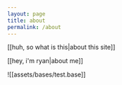 ```yaml
---
layout: page
title: about
permalink: /about
---
```

[[huh, so what is this|about this site]]

[[hey, i'm ryan|about me]]

![[assets/bases/test.base]]
